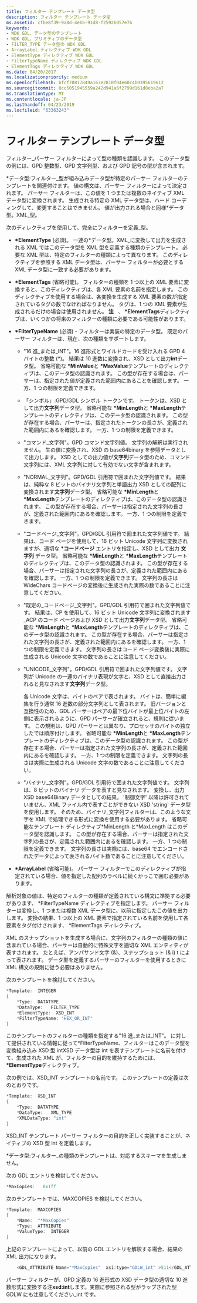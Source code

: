 ```yaml
---
title: フィルター テンプレート データ型
description: フィルター テンプレート データ型
ms.assetid: cfbe8f39-9a8d-4e6b-91d8-f25926057e7b
keywords:
- WDK GDL、データ型のテンプレート
- WDK GDL、プリミティブのデータ型
- FILTER_TYPE データ型の WDK GDL
- ArrayLabel ディレクティブ WDK GDL
- ElementType ディレクティブ WDK GDL
- FilterTypeName ディレクティブ WDK GDL
- ElementTags ディレクティブ WDK GDL
ms.date: 04/20/2017
ms.localizationpriority: medium
ms.openlocfilehash: bfcf70817849a163e2810f04e60c4b0395619612
ms.sourcegitcommit: 0cc5051945559a242d941a6f2799d161d8eba2a7
ms.translationtype: MT
ms.contentlocale: ja-JP
ms.lasthandoff: 04/23/2019
ms.locfileid: "63363243"
---
```

# <a name="filter-template-data-type"></a>フィルター テンプレート データ型


フィルター\_パーサー フィルターによって型の種類を認識します。 このデータ型の例には、GPD 整数型、GPD 文字列型、および GPD 記号の型が含まれます。

\*データ型:フィルター\_型が組み込みデータ型が特定のパーサー フィルターのテンプレートを関連付けます。 値の構文は、パーサー フィルターによって決定されます。 パーサー フィルターは、この値を 1 つまたは複数のネイティブ XML データ型に変換されます。 生成される特定の XML データ型は、ハード コーディングして、変更することはできません。 値が出力される場合と同様\*データ型。XML\_型。

次のディレクティブを使用して、完全にフィルターを定義\_型。

-   **\*ElementType** (必須)。 一連の\*データ型。XML\_に変換して出力を生成される XML ではこのデータ型を XML 型を定義する種類のテンプレート。 必要な XML 型は、特定のフィルターの種類によって異なります。 このディレクティブを参照する XML データ型は、パーサー フィルターが必要とする XML データ型に一致する必要があります。

-   **\*ElementTags** (省略可能)。 フィルターの種類を 1 つ以上の XML 要素に変換すると、このディレクティブは、各 XML 要素の名前を指定します。 このディレクティブを使用する場合は、各変換を生成する XML 要素の数が指定されているタグの数でなければなりません。 タグは、1 つの XML 要素が生成されるだけの場合は使用されません。
    **注**   、  **\*ElementTags**ディレクティブは、いくつかの将来のフィルターの種類に必要である可能性があります。

     

-   **\*FilterTypeName** (必須) - フィルターは実装の特定のデータ型。 既定のパーサー フィルターは、現在、次の種類をサポートします。
    -   "16 進\_または\_INT"。16 進形式とワイルドカードを受け入れる GPD 4 バイトの整数 (\*)。 結果は 10 進数に変換され、XSD として出力**int**データ型。 省略可能な **\*MinValue**と **\*MaxValue**テンプレートのディレクティブは、このデータ型の認識されます。 この型が存在する場合は、パーサーは、指定された値が定義された範囲内にあることを確認します。 一方、1 つの制限を定義できます。
    -   「シンボル」:GPD/GDL シンボル トークンです。 トークンは、XSD として出力**文字列**データ型。 省略可能な **\*MinLength**と **\*MaxLength**テンプレートのディレクティブは、このデータ型の認識されます。 この型が存在する場合、パーサーは、指定されたトークンの長さが、定義された範囲内にあるを確認します。 一方、1 つの制限を定義できます。
    -   "コマンド\_文字列"。GPD コマンド文字列値。 文字列の解釈は実行されません。 生の値に変換され、XSD の base64binary を参照データとして出力します。 XSD としての出力値が**文字列**データ型のため、コマンド文字列には、XML 文字列に対して有効でない文字が含まれます。
    -   "NORMAL\_文字列"。GPD/GDL 引用符で囲まれた文字列値です。 結果は、純粋な 8 ビットのバイナリ文字列と単語出力 XSD としての配列に変換されます**文字列**データ型。 省略可能な **\*MinLength**と **\*MaxLength**テンプレートのディレクティブは、このデータ型の認識されます。 この型が存在する場合、パーサーは指定された文字列の長さが、定義された範囲内にあるを確認します。 一方、1 つの制限を定義できます。
    -   "コードページ\_文字列"。GPD/GDL 引用符で囲まれた文字列値です。 結果は、コード ページを使用して、16 ビット Unicode 文字列に変換されますが、適切な **\*コードページ** エントリを指定し、XSD として出力 **文字列** データ型。 省略可能な **\*MinLength**と **\*MaxLength**テンプレートのディレクティブは、このデータ型の認識されます。 この型が存在する場合、パーサーは指定された文字列の長さが、定義された範囲内にあるを確認します。 一方、1 つの制限を定義できます。 文字列の長さは WideChars コードページの変換後に生成された実際の数であることに注意してください。
    -   "既定の\_コードページ\_文字列"。GPD/GDL 引用符で囲まれた文字列値です。 結果は、CP を使用して、16 ビット Unicode 文字列に変換されます\_ACP のコード ページおよび XSD として出力**文字列**データ型。 省略可能な **\*MinLength**と **\*MaxLength**テンプレートのディレクティブは、このデータ型の認識されます。 この型が存在する場合、パーサーは指定された文字列の長さが、定義された範囲内にあるを確認します。 一方、1 つの制限を定義できます。 文字列の長さはコード ページ変換後に実際に生成される Unicode 文字の数であることに注意してください。
    -   "UNICODE\_文字列"。GPD/GDL 引用符で囲まれた文字列値です。 文字列が Unicode の一連のバイナリ表現が文字と、XSD として直接出力されると見なされます**文字列**データ型。

        各 Unicode 文字は、バイトのペアで表されます。 バイトは、簡単に編集を行う通常 16 進数の部分文字列として表されます。 旧バージョンと互換性のため、GDL パーサーはペアの最下位バイトが最上位バイトの左側に表示されるように、GPD パーサーが確立されると、規則に従います。 この規則は、GPD パーサーとは異なり、プロセッサのバイトの独立したでは順序付けします。 省略可能な **\*MinLength**と **\*MaxLength**テンプレートのディレクティブは、このデータ型の認識されます。 この型が存在する場合、パーサーは指定された文字列の長さが、定義された範囲内にあるを確認します。 一方、1 つの制限を定義できます。 文字列の長さは実際に生成される Unicode 文字の数であることに注意してください。

    -   "バイナリ\_文字列"。GPD/GDL 引用符で囲まれた文字列値です。 文字列は、8 ビットのバイナリ データを表すと見なされます。 変換し、出力 XSD base64Binary データとしての結果。 '制御文字' 以降は許可されていません、XML ファイル内で表すことができない XSD 'string' データ型を使用します。 そのため、バイナリ\_文字列フィルターは、このような文字を XML で処理できる形式に変換を使用する必要があります。 省略可能なテンプレート ディレクティブ\*MinLength と\*MaxLength はこのデータ型を認識します。 この型が存在する場合、パーサーは指定された文字列の長さが、定義された範囲内にあるを確認します。 一方、1 つの制限を定義できます。 文字列の長さは実際には、base64 でエンコードされたデータによって表されるバイト数であることに注意してください。

-   **\*ArrayLabel** (省略可能)。 パーサー フィルターでこのディレクティブが指定されている場合、値を指定した配列のラベルに続くかっこで囲む必要があります。

解析対象の値は、特定のフィルターの種類が定義されている構文に準拠する必要があります、 \*FilterTypeName ディレクティブを指定します。 パーサー フィルターは変換し、1 つまたは複数 XML データ型に、以前に指定したこの値を出力します。 変換の結果、1 つ以上の XML 要素で指定されている名前を使用して各要素をタグ付けされます、 \*ElementTags ディレクティブ。

XML のスナップショットを生成する場合に、文字列のフィルターの種類の値に含まれている場合、パーサーは自動的に特殊文字を適切な XML エンティティが表すされます。 たとえば、アンパサンド文字 (&)、スナップショット (& i) t によって表されます。 データ型を定義するパーサーのフィルターを使用するときに XML 構文の規則に従う必要はありません。

次のテンプレートを検討してください。

```cpp
*Template:  INTEGER
{
    *Type:  DATATYPE
    *DataType:   FILTER_TYPE
    *ElementType:  XSD_INT
    *FilterTypeName: "HEX_OR_INT"
}
```

このテンプレートのフィルターの種類を指定する"16 進\_または\_INT"。 に対して提供されている情報に従って\*FilterTypeName、フィルターはこのデータ型を変換組み込み XSD 型 intXSD データ型は int を表すテンプレートに名前を付けて、生成された XML が、フィルターの目的を維持するためには、  **\*ElementType**ディレクティブ。

次の例では、XSD\_INT テンプレートの名前です。 このテンプレートの定義は次のとおりです。

```cpp
*Template:  XSD_INT
{
    *Type:  DATATYPE
    *DataType:   XML_TYPE
    *XMLDataType: "int"  
}
```

XSD\_INT テンプレート パーサー フィルターの目的を正しく実装することが、ネイティブの XSD 型 int を定義します。

\*データ型:フィルター\_の種類のテンプレートは、対応するスキーマを生成しません。

次の GDL エントリを検討してください。

```cpp
*MaxCopies:   0x1ff
```

次のテンプレートでは、MAXCOPIES を検討してください。

```cpp
*Template:  MAXCOPIES
{
    *Name:  "*MaxCopies"
    *Type:  ATTRIBUTE
    *ValueType:  INTEGER
}
```

上記のテンプレートによって、以前の GDL エントリを解釈する場合、結果の XML 出力になります。

```cpp
    <GDL_ATTRIBUTE Name="*MaxCopies"  xsi:type="GDLW_int" >511</GDL_ATTRIBUTE> 
```

パーサー フィルターが、GPD 定義の 16 進形式の XSD データ型の適切な 10 進数形式に変換する注**xsd:int**します。実際に参照される型がラップされた型 GDLW にも注意してください\_int です。

 

 




